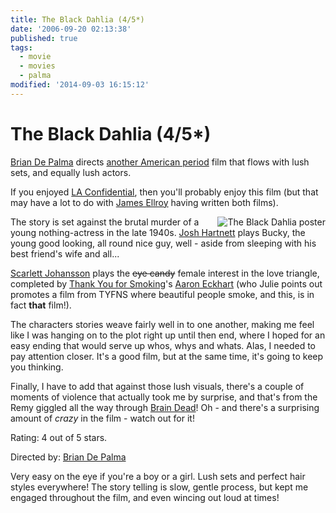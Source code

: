 ```yaml
---
title: The Black Dahlia (4/5*)
date: '2006-09-20 02:13:38'
published: true
tags:
  - movie
  - movies
  - palma
modified: '2014-09-03 16:15:12'
---
```

# The Black Dahlia (4/5*)

[Brian De Palma](http://imdb.com/name/nm0000361/) directs [another American period](http://imdb.com/title/tt0094226/) film that flows with lush sets, and equally lush actors.

If you enjoyed [LA Confidential](http://imdb.com/title/tt0455143/), then you'll probably enjoy this film (but that may have a lot to do with [James Ellroy](http://imdb.com/name/nm0255278/) having written both films).


<!--more-->

<img src="/images/the_black_dahlia_poster.jpg" style="float: right; padding-left: 20px;" alt="The Black Dahlia poster" />The story is set against the brutal murder of a young nothing-actress in the late 1940s.  [Josh Hartnett](http://imdb.com/name/nm0001326/) plays Bucky, the young good looking, all round nice guy, well - aside from sleeping with his best friend's wife and all...

[Scarlett Johansson](http://imdb.com/name/nm0424060/) plays the <strike>eye candy</strike> female interest in the love triangle, completed by [Thank You for Smoking](http://imdb.com/title/tt0427944/)'s [Aaron Eckhart](http://imdb.com/name/nm0001173/) (who Julie points out promotes a film from TYFNS where beautiful people smoke, and this, is in fact **that** film!).

The characters stories weave fairly well in to one another, making me feel like I was hanging on to the plot right up until then end, where I hoped for an easy ending that would serve up whos, whys and whats.  Alas, I needed to pay attention closer.  It's a good film, but at the same time, it's going to keep you thinking.

Finally, I have to add that against those lush visuals, there's a couple of moments of violence that actually took me by surprise, and that's from the Remy giggled all the way through [Brain Dead](http://www.imdb.com/title/tt0103873/)!  Oh - and there's a surprising amount of *crazy* in the film - watch out for it!

Rating: 4 out of 5 stars.

Directed by: [Brian De Palma](http://imdb.com/name/nm0000361/)

Very easy on the eye if you're a boy or a girl.  Lush sets and perfect hair styles everywhere!  The story telling is slow, gentle process, but kept me engaged throughout the film, and even wincing out loud at times!
